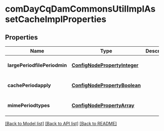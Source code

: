 # comDayCqDamCommonsUtilImplAssetCacheImplProperties

## Properties
Name | Type | Description | Notes
------------ | ------------- | ------------- | -------------
**largePeriodfilePeriodmin** | [**ConfigNodePropertyInteger**](ConfigNodePropertyInteger.md) |  | [optional] [default to null]
**cachePeriodapply** | [**ConfigNodePropertyBoolean**](ConfigNodePropertyBoolean.md) |  | [optional] [default to null]
**mimePeriodtypes** | [**ConfigNodePropertyArray**](ConfigNodePropertyArray.md) |  | [optional] [default to null]

[[Back to Model list]](../README.md#documentation-for-models) [[Back to API list]](../README.md#documentation-for-api-endpoints) [[Back to README]](../README.md)


